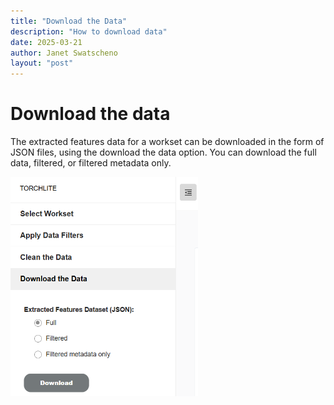 ```yaml
---
title: "Download the Data"
description: "How to download data"
date: 2025-03-21
author: Janet Swatscheno
layout: "post"
---
```


# Download the data
The extracted features data for a workset can be downloaded in the form of JSON files, using the download the data option. You can download the full data, filtered, or filtered metadata only.

<img src="images/downloaddata.png" alt="select workset" width="300"/>
